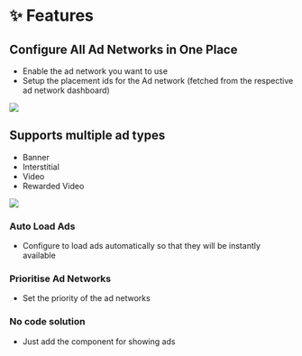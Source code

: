 # ✨ Features

## Configure All Ad Networks in One Place

* Enable the ad network you want to use
* Setup the placement ids for the Ad network (fetched from the respective ad network dashboard)

![](https://images.unsplash.com/photo-1555774698-0b77e0d5fac6?crop=entropy\&cs=tinysrgb\&fm=jpg\&ixid=MnwxOTcwMjR8MHwxfHNlYXJjaHwyfHxhcHB8ZW58MHx8fHwxNjYwNTgzMzQz\&ixlib=rb-1.2.1\&q=80)

## Supports multiple ad types

* Banner
* Interstitial
* Video
* Rewarded Video

![](https://images.unsplash.com/photo-1569144157591-c60f3f82f137?crop=entropy\&cs=tinysrgb\&fm=jpg\&ixid=MnwxOTcwMjR8MHwxfHNlYXJjaHwxfHxmZWF0dXJlfGVufDB8fHx8MTY2MDU4MzM1OQ\&ixlib=rb-1.2.1\&q=80)

### Auto Load Ads

* Configure to load ads automatically so that they will be instantly available

### Prioritise Ad Networks

* Set the priority of the ad networks

### No code solution

* Just add the component for showing ads
